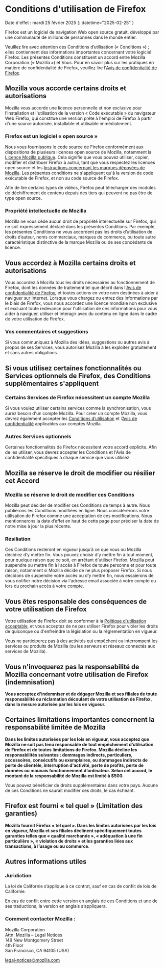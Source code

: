 ﻿# Conditions d'utilisation de Firefox

Date d'effet : mardi 25 février 2025
{: datetime="2025-02-25" }

Firefox est un logiciel de navigation Web open source gratuit, développé par une communauté de millions de personnes dans le monde entier.

Veuillez lire avec attention ces Conditions d’utilisation (« Conditions ») ; elles contiennent des informations importantes concernant votre logiciel Firefox. Les présentes Conditions constituent un accord entre Mozilla Corporation (« Mozilla ») et Vous. Pour en savoir plus sur les pratiques en matière de confidentialité de Firefox, veuillez lire l'[Avis de confidentialité de Firefox](https://www.mozilla.org/privacy/firefox/).

## Mozilla vous accorde certains droits et autorisations

Mozilla vous accorde une licence personnelle et non exclusive pour l'installation et l'utilisation de la version « Code exécutable » du navigateur Web Firefox, qui constitue une version prête à l'emploi de Firefox à partir d'une source autorisée, installable et utilisable immédiatement.

### Firefox est un logiciel « open source »

Nous vous fournissons le code source de Firefox conformément aux dispositions de plusieurs licences open source de Mozilla, notamment la [Licence Mozilla publique](https://www.mozilla.org/MPL/). Cela signifie que vous pouvez utiliser, copier, modifier et distribuer Firefox à autrui, tant que vous respectez les licences open source et les [Instructions concernant les marques déposées de Mozilla](https://www.mozilla.org/foundation/trademarks/policy/). Les présentes conditions ne s'appliquent qu'à la version de code exécutable de Firefox, et non au code source de Firefox.

Afin de lire certains types de vidéos, Firefox peut télécharger des modules de déchiffrement de contenu depuis des tiers qui peuvent ne pas être de type open source.

### Propriété intellectuelle de Mozilla

Mozilla ne vous cède aucun droit de propriété intellectuelle sur Firefox, qui ne soit expressément déclaré dans les présentes Conditions. Par exemple, les présentes Conditions ne vous accordent pas les droits d’utilisation de droits d’auteur, noms commerciaux, marques de commerce, ou toute autre caractéristique distinctive de la marque Mozilla ou de ses concédants de licence.

## Vous accordez à Mozilla certains droits et autorisations

Vous accordez à Mozilla tous les droits nécessaires au fonctionnement de Firefox, dont les données de traitement tel que décrit dans l'[Avis de confidentialité de Firefox](https://www.mozilla.org/privacy/firefox/), et toutes actions en votre nom destinées à aider à naviguer sur Internet. Lorsque vous chargez ou entrez des informations par le biais de Firefox, vous nous accordez une licence mondiale non exclusive et excluant toute redevance pour l'utilisation de ces informations pour vous aider à naviguer, utiliser et interagir avec du contenu en ligne dans le cadre de votre utilisation de Firefox.

### Vos commentaires et suggestions

Si vous communiquez à Mozilla des idées, suggestions ou autres avis à propos de ses Services, vous autorisez Mozilla à les exploiter gratuitement et sans autres obligations.

## Si vous utilisez certaines fonctionnalités ou Services optionnels de Firefox, des Conditions supplémentaires s'appliquent

### Certains Services de Firefox nécessitent un compte Mozilla

Si vous voulez utiliser certains services comme la synchronisation, vous aurez besoin d'un compte Mozilla. Pour créer un compte Mozilla, vous devrez également accepter les [Conditions d’utilisation](https://www.mozilla.org/about/legal/terms/services/) et l’[Avis de confidentialité](https://www.mozilla.org/privacy/mozilla-accounts/) applicables aux comptes Mozilla.

### Autres Services optionnels

Certaines fonctionnalités de Firefox nécessitent votre accord explicite. Afin de les utiliser, vous devrez accepter les Conditions et l'Avis de confidentialité spécifiques à chaque service que vous utilisez.

## Mozilla se réserve le droit de modifier ou résilier cet Accord

### Mozilla se réserve le droit de modifier ces Conditions

Mozilla peut décider de modifier ces Conditions de temps à autre. Nous publierons les Conditions modifiées en ligne. Nous considérerons votre utilisation de Firefox comme une acceptation de ces modifications. Nous mentionnerons la date d’effet en haut de cette page pour préciser la date de notre mise à jour la plus récente.

### Résiliation

Ces Conditions resteront en vigueur jusqu’à ce que vous ou Mozilla décidiez d’y mettre fin. Vous pouvez choisir d'y mettre fin à tout moment, pour quelque raison que ce soit, en arrêtant d'utiliser Firefox. Mozilla peut suspendre ou mettre fin à l’accès à Firefox de toute personne et pour toute raison, notamment si Mozilla décide de ne plus proposer Firefox. Si nous décidons de suspendre votre accès ou d’y mettre fin, nous essaierons de vous notifier notre décision via l'adresse email associée à votre compte ou lors du prochain accès à votre compte.

## Vous êtes responsable des conséquences de votre utilisation de Firefox

Votre utilisation de Firefox doit se conformer à la [Politique d'utilisation acceptable](https://www.mozilla.org/about/legal/acceptable-use/), et vous acceptez de ne pas utiliser Firefox pour violer les droits de quiconque ou d'enfreindre la législation ou la réglementation en vigueur.

Vous ne participerez pas à des activités qui empêchent ou interrompent les services ou produits de Mozilla (ou les serveurs et réseaux connectés aux services de Mozilla).

## Vous n'invoquerez pas la responsabilité de Mozilla concernant votre utilisation de Firefox (indemnisation)

**Vous acceptez d'indemniser et de dégager Mozilla et ses filiales de toute responsabilité ou réclamation découlant de votre utilisation de Firefox, dans la mesure autorisée par les lois en vigueur.**

## Certaines limitations importantes concernent la responsabilité limitée de Mozilla

**Dans les limites autorisées par les lois en vigueur, vous acceptez que Mozilla ne soit pas tenu responsable de tout empêchement d’utilisation de Firefox et de toutes limitations de Firefox. Mozilla décline les responsabilités suivantes : dommages indirects, particuliers, accessoires, consécutifs ou exemplaires, ou dommages indirects de perte de clientèle, interruption d'activité, perte de profits, perte de données ou mauvais fonctionnement d’ordinateur. Selon cet accord, le montant de la responsabilité de Mozilla est limité à $500.**

Vous pouvez bénéficier de droits supplémentaires dans votre pays. Aucune de ces Conditions ne saurait modifier ces droits, le cas échéant.

## Firefox est fourni « tel quel » (Limitation des garanties)

**Mozilla fournit Firefox « tel quel ». Dans les limites autorisées par les lois en vigueur, Mozilla et ses filiales déclinent spécifiquement toutes garanties telles que « qualité marchande », « adéquation à une fin particulière », « violation de droits » et les garanties liées aux transactions, à l’usage ou au commerce.**

## Autres informations utiles

### Juridiction

La loi de Californie s’applique à ce contrat, sauf en cas de conflit de lois de Californie.

En cas de conflit entre cette version en anglais de ces Conditions et une de ses traductions, la version en anglais s’appliquera.

### Comment contacter Mozilla :

Mozilla Corporation <br>
Attn: Mozilla – Legal Notices <br>
149 New Montgomery Street <br>
4th Floor <br>
San Francisco, CA 94105 (USA)

legal-notices@mozilla.com

